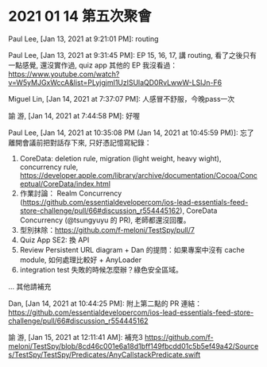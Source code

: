 # 2021 01 14 第五次聚會


Paul Lee, [Jan 13, 2021 at 9:21:01 PM]:
routing


Paul Lee, [Jan 13, 2021 at 9:31:45 PM]:
EP 15, 16, 17, 講 routing, 看了之後只有一點感覺, 還沒實作過, quiz app 其他的 EP 我沒看過：
https://www.youtube.com/watch?v=W5yMJGxWccA&list=PLyjgjmI1UzlSUlaQD0RvLwwW-LSlJn-F6

Miguel Lin, [Jan 14, 2021 at 7:37:07 PM]:
人感冒不舒服，今晚pass一次

諭 游, [Jan 14, 2021 at 7:44:58 PM]:
好喔



Paul Lee, [Jan 14, 2021 at 10:35:08 PM (Jan 14, 2021 at 10:45:59 PM)]:
忘了離開會議前把對話存下來, 只好憑記憶寫紀錄：

1. CoreData: deletion rule, migration (light weight, heavy wight), concurrency rule, https://developer.apple.com/library/archive/documentation/Cocoa/Conceptual/CoreData/index.html
2. 作業討論： Realm Concurrency (https://github.com/essentialdevelopercom/ios-lead-essentials-feed-store-challenge/pull/66#discussion_r554445162), CoreData Concurrency (@tsungyuyu 的 PR), 老師都還沒回覆。
3. 型別抹除：https://github.com/f-meloni/TestSpy/pull/7
4. Quiz App SE2: 換 API
5. Review Persistent URL diagram + Dan 的提問：如果專案中沒有 cache module, 如何處理比較好 + AnyLoader
6. integration test 失敗的時候怎麼辦？綠色安全區域。

… 其他請補充


Dan, [Jan 14, 2021 at 10:44:25 PM]:
附上第二點的 PR 連結：https://github.com/essentialdevelopercom/ios-lead-essentials-feed-store-challenge/pull/66#discussion_r554445162


諭 游, [Jan 15, 2021 at 12:11:41 AM]:
補充3 https://github.com/f-meloni/TestSpy/blob/8cd46c001e6a18d1bff149fbcdd01c5b5ef49a42/Sources/TestSpy/TestSpy/Predicates/AnyCallstackPredicate.swift
